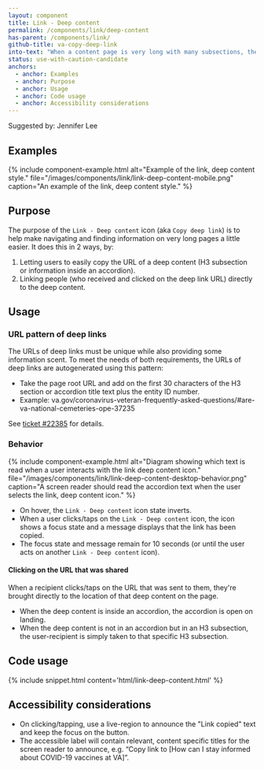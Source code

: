```yaml
---
layout: component
title: Link - Deep content
permalink: /components/link/deep-content
has-parent: /components/link/
github-title: va-copy-deep-link
into-text: "When a content page is very long with many subsections, the \"Link - Deep content\" icon can help users easily link people to deep content."
status: use-with-caution-candidate
anchors:
  - anchor: Examples
  - anchor: Purpose
  - anchor: Usage
  - anchor: Code usage
  - anchor: Accessibility considerations
---
```


Suggested by: Jennifer Lee

## Examples

{% include component-example.html alt="Example of the link, deep content style." file="/images/components/link/link-deep-content-mobile.png" caption="An example of the link, deep content style." %}

## Purpose

The purpose of the `Link - Deep content` icon (aka `Copy deep link`) is to help make navigating and finding information on very long pages a little easier. It does this in 2 ways, by: 

1. Letting users to easily copy the URL of a deep content (H3 subsection or information inside an accordion).
2. Linking people (who received and clicked on the deep link URL) directly to the deep content. 

## Usage

### URL pattern of deep links

The URLs of deep links must be unique while also providing some information scent. To meet the needs of both requirements, the URLs of deep links are autogenerated using this pattern: 

- Take the page root URL and add on the first 30 characters of the H3 section or accordion title text plus the entity ID number. 
- Example: va.gov/coronavirus-veteran-frequently-asked-questions/#are-va-national-cemeteries-ope-37235

See [ticket #22385](https://github.com/department-of-veterans-affairs/va.gov-team/issues/22385) for details.

### Behavior

{% include component-example.html alt="Diagram showing which text is read when a user interacts with the link deep content icon." file="/images/components/link/link-deep-content-desktop-behavior.png" caption="A screen reader should read the accordion text when the user selects the link, deep content icon." %}

- On hover, the `Link - Deep content` icon state inverts. 
- When a user clicks/taps on the `Link - Deep content` icon, the icon shows a focus state and a message displays that the link has been copied. 
- The focus state and message remain for 10 seconds (or until the user acts on another `Link - Deep content` icon).   

#### Clicking on the URL that was shared

When a recipient clicks/taps on the URL that was sent to them, they're brought directly to the location of that deep content on the page. 

- When the deep content is inside an accordion, the accordion is open on landing.
- When the deep content is not in an accordion but in an H3 subsection, the user-recipient is simply taken to that specific H3 subsection.

## Code usage

{% include snippet.html content='html/link-deep-content.html' %}

## Accessibility considerations

* On clicking/tapping, use a live-region to announce the "Link copied" text and keep the focus on the button. 
* The accessible label will contain relevant, content specific titles for the screen reader to announce, e.g. “Copy link to [How can I stay informed about COVID-19 vaccines at VA]”.